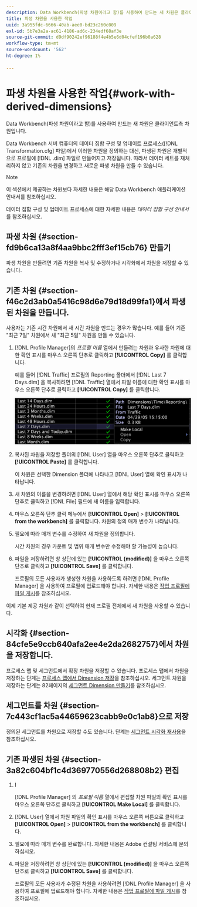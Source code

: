 ```yaml
---
description: Data Workbench(파생 차원이라고 함)를 사용하여 만드는 새 차원은 클라이언트측 차원입니다.
title: 파생 차원을 사용한 작업
uuid: 3a955fdc-6666-40ab-aee0-bd23c260c009
exl-id: 5b7e3a2a-ac61-4186-ad6c-234edf68af3e
source-git-commit: d9df90242ef96188f4e4b5e6d04cfef196b0a628
workflow-type: tm+mt
source-wordcount: '562'
ht-degree: 1%

---
```


# 파생 차원을 사용한 작업{#work-with-derived-dimensions}

Data Workbench(파생 차원이라고 함)를 사용하여 만드는 새 차원은 클라이언트측 차원입니다.

Data Workbench 서버 컴퓨터의 데이터 집합 구성 및 업데이트 프로세스([!DNL Transformation.cfg] 파일)에서 이러한 차원을 정의하는 대신, 파생된 차원은 개별적으로 프로필에 [!DNL .dim] 파일로 만들어지고 저장됩니다. 따라서 데이터 세트를 재처리하지 않고 기존의 차원을 변경하고 새로운 파생 차원을 만들 수 있습니다.

>[!NOTE]
>
>이 섹션에서 제공하는 차원보다 자세한 내용은 해당 Data Workbench 애플리케이션 안내서를 참조하십시오.

데이터 집합 구성 및 업데이트 프로세스에 대한 자세한 내용은 *데이터 집합 구성 안내서*&#x200B;를 참조하십시오.

## 파생 차원 {#section-fd9b6ca13a8f4aa9bbc2fff3ef15cb76} 만들기

파생 차원을 만들려면 기존 차원을 복사 및 수정하거나 시각화에서 차원을 저장할 수 있습니다.

## 기존 차원 {#section-f46c2d3ab0a5416c98d6e79d18d99fa1}에서 파생된 차원을 만듭니다.

사용자는 기존 시간 차원에서 새 시간 차원을 만드는 경우가 많습니다. 예를 들어 기존 &quot;최근 7일&quot; 차원에서 새 &quot;최근 5일&quot; 차원을 만들 수 있습니다.

1. [!DNL Profile Manager]의 *프로필 이름* 열에서 만들려는 차원과 유사한 차원에 대한 확인 표시를 마우스 오른쪽 단추로 클릭하고 **[!UICONTROL Copy]** 를 클릭합니다.

   예를 들어 [!DNL Traffic] 프로필의 Reporting 폴더에서 [!DNL Last 7 Days.dim] 을 복사하려면 [!DNL Traffic] 열에서 파일 이름에 대한 확인 표시를 마우스 오른쪽 단추로 클릭하고 **[!UICONTROL Copy]** 를 클릭합니다.

   ![](assets/vis_ProfMgr_CopyDimension.png)

1. 복사된 차원을 저장할 폴더의 [!DNL User] 열을 마우스 오른쪽 단추로 클릭하고 **[!UICONTROL Paste]** 를 클릭합니다.

   이 차원은 선택한 Dimension 폴더에 나타나고 [!DNL User] 열에 확인 표시가 나타납니다.

1. 새 차원의 이름을 변경하려면 [!DNL User] 열에서 해당 확인 표시를 마우스 오른쪽 단추로 클릭하고 [!DNL File] 필드에 새 이름을 입력합니다.
1. 마우스 오른쪽 단추 클릭 메뉴에서 **[!UICONTROL Open]** > **[!UICONTROL from the workbench]** 를 클릭합니다. 차원의 정의 매개 변수가 나타납니다.
1. 필요에 따라 매개 변수를 수정하여 새 차원을 정의합니다.

   시간 차원의 경우 카운트 및 범위 매개 변수만 수정해야 할 가능성이 높습니다.

1. 파일을 저장하려면 창 상단에 있는 **[!UICONTROL (modified)]** 을 마우스 오른쪽 단추로 클릭하고 **[!UICONTROL Save]** 를 클릭합니다.

   프로필의 모든 사용자가 생성한 차원을 사용하도록 하려면 [!DNL Profile Manager] 을 사용하여 프로필에 업로드해야 합니다. 자세한 내용은 [작업 프로필에 파일 게시](../../../../home/c-get-started/c-admin-intrf/c-prof-mgr/t-pub-files-wkg-prof.md#task-a0106e010c834d16bd60eef4721b6af9)를 참조하십시오.

이제 기본 제공 차원과 같이 선택하여 현재 프로필 전체에서 새 차원을 사용할 수 있습니다.

## 시각화 {#section-84cfe5e9ccb640afa2ee4e2da2682757}에서 차원을 저장합니다.

프로세스 맵 및 세그먼트에서 확장 차원을 저장할 수 있습니다. 프로세스 맵에서 차원을 저장하는 단계는 [프로세스 맵에서 Dimension 저장](../../../../home/c-get-started/c-analysis-vis/c-proc-maps/t-dim-proc-maps.md#task-44d9e555d4a944e6aa81993eef703051)을 참조하십시오. 세그먼트 차원을 저장하는 단계는 82페이지의 [세그먼트 Dimension 만들기](../../../../home/c-get-started/c-analysis-vis/c-seg/c-create-seg-dim.md#concept-70b363edcad14185ba8051646ad3d44e)를 참조하십시오.

## 세그먼트를 차원 {#section-7c443cf1ac5a44659623cabb9e0c1ab8}으로 저장

정의된 세그먼트를 차원으로 저장할 수도 있습니다. 단계는 [세그먼트 시각화 재사용](../../../../home/c-get-started/c-analysis-vis/c-seg/c-reuse-seg-vis.md#concept-a8a607bd415d404a83c32a26b804cbdc)을 참조하십시오.

## 기존 파생된 차원 {#section-3a82c604bf1c4d369770556d268808b2} 편집

1. I

   [!DNL Profile Manager] 의 *프로필 이름* 열에서 편집할 차원 파일의 확인 표시를 마우스 오른쪽 단추로 클릭하고 **[!UICONTROL Make Local]** 를 클릭합니다.
1. [!DNL User] 열에서 차원 파일의 확인 표시를 마우스 오른쪽 버튼으로 클릭하고 **[!UICONTROL Open]** > **[!UICONTROL from the workbench]** 를 클릭합니다.
1. 필요에 따라 매개 변수를 완료합니다. 자세한 내용은 Adobe 컨설팅 서비스에 문의하십시오.
1. 파일을 저장하려면 창 상단에 있는 **[!UICONTROL (modified)]** 을 마우스 오른쪽 단추로 클릭하고 **[!UICONTROL Save]** 를 클릭합니다.

   프로필의 모든 사용자가 수정된 차원을 사용하려면 [!DNL Profile Manager] 을 사용하여 프로필에 업로드해야 합니다. 자세한 내용은 [작업 프로필에 파일 게시](../../../../home/c-get-started/c-admin-intrf/c-prof-mgr/t-pub-files-wkg-prof.md#task-a0106e010c834d16bd60eef4721b6af9)를 참조하십시오.
